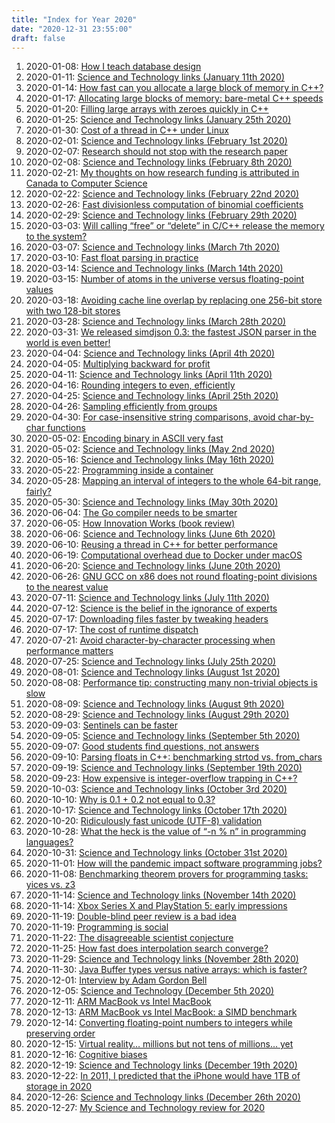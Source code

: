 ```yaml
---
title: "Index for Year 2020"
date: "2020-12-31 23:55:00"
draft: false
---
```


1. 2020-01-08: [How I teach database design](/lemire/blog/2020/01-08-how-i-teach-database-design)
2. 2020-01-11: [Science and Technology links (January 11th 2020)](/lemire/blog/2020/01-11-science-and-technology-links-january-11th-2020)
3. 2020-01-14: [How fast can you allocate a large block of memory in C++?](/lemire/blog/2020/01-14-how-fast-can-you-allocate-a-large-block-of-memory-in-c)
4. 2020-01-17: [Allocating large blocks of memory: bare-metal C++ speeds](/lemire/blog/2020/01-17-allocating-large-blocks-of-memory-bare-metal-c-speeds)
5. 2020-01-20: [Filling large arrays with zeroes quickly in C++](/lemire/blog/2020/01-20-filling-large-arrays-with-zeroes-quickly-in-c)
6. 2020-01-25: [Science and Technology links (January 25th 2020)](/lemire/blog/2020/01-25-science-and-technology-links-january-25th-2020)
7. 2020-01-30: [Cost of a thread in C++ under Linux](/lemire/blog/2020/01-30-cost-of-a-thread-in-c-under-linux)
8. 2020-02-01: [Science and Technology links (February 1st 2020)](/lemire/blog/2020/02-01-science-and-technology-links-february-1st-2019)
9. 2020-02-07: [Research should not stop with the research paper](/lemire/blog/2020/02-07-research-should-not-stop-with-the-research-paper)
10. 2020-02-08: [Science and Technology links (February 8th 2020)](/lemire/blog/2020/02-08-science-and-technology-links-february-8th-2020)
11. 2020-02-21: [My thoughts on how research funding is attributed in Canada to Computer Science](/lemire/blog/2020/02-21-my-thoughts-on-how-research-funding-is-attributed-in-canada-to-computer-science)
12. 2020-02-22: [Science and Technology links (February 22nd 2020)](/lemire/blog/2020/02-22-science-and-technology-links-february-22nd-2020)
13. 2020-02-26: [Fast divisionless computation of binomial coefficients](/lemire/blog/2020/02-26-fast-divisionless-computation-of-binomial-coefficients)
14. 2020-02-29: [Science and Technology links (February 29th 2020)](/lemire/blog/2020/02-29-science-and-technology-links-february-29th-2020)
15. 2020-03-03: [Will calling &#8220;free&#8221; or &#8220;delete&#8221; in C/C++ release the memory to the system?](/lemire/blog/2020/03-03-calling-free-or-delete)
16. 2020-03-07: [Science and Technology links (March 7th 2020)](/lemire/blog/2020/03-07-science-and-technology-links-march-7th-2020)
17. 2020-03-10: [Fast float parsing in practice](/lemire/blog/2020/03-10-fast-float-parsing-in-practice)
18. 2020-03-14: [Science and Technology links (March 14th 2020)](/lemire/blog/2020/03-14-science-and-technology-links-march-14th-2020)
19. 2020-03-15: [Number of atoms in the universe versus floating-point values](/lemire/blog/2020/03-15-number-of-atoms-in-the-universe-versus-floating-point-values)
20. 2020-03-18: [Avoiding cache line overlap by replacing one 256-bit store with two 128-bit stores](/lemire/blog/2020/03-18-avoiding-cache-line-overlap-by-replacing-one-256-bit-store-with-two-128-bit-stores)
21. 2020-03-28: [Science and Technology links (March 28th 2020)](/lemire/blog/2020/03-28-science-and-technology-links-march-28th-2020)
22. 2020-03-31: [We released simdjson 0.3: the fastest JSON parser in the world is even better!](/lemire/blog/2020/03-31-we-released-simdjson-0-3-the-fastest-json-parser-in-the-world-is-even-better)
23. 2020-04-04: [Science and Technology links (April 4th 2020)](/lemire/blog/2020/04-04-science-and-technology-links-april-4th-2020)
24. 2020-04-05: [Multiplying backward for profit](/lemire/blog/2020/04-05-multiplying-backward-for-profit)
25. 2020-04-11: [Science and Technology links (April 11th 2020)](/lemire/blog/2020/04-11-science-and-technology-links-april-11th-2020)
26. 2020-04-16: [Rounding integers to even, efficiently](/lemire/blog/2020/04-16-rounding-integers-to-even-efficiently)
27. 2020-04-25: [Science and Technology links (April 25th 2020)](/lemire/blog/2020/04-25-science-and-technology-links-april-25th-2020)
28. 2020-04-26: [Sampling efficiently from groups](/lemire/blog/2020/04-26-sampling-efficiently-from-groups)
29. 2020-04-30: [For case-insensitive string comparisons, avoid char-by-char functions](/lemire/blog/2020/04-30-for-case-insensitive-string-comparisons-avoid-char-by-char-functions)
30. 2020-05-02: [Encoding binary in ASCII very fast](/lemire/blog/2020/05-02-encoding-binary-in-ascii-very-fast)
31. 2020-05-02: [Science and Technology links (May 2nd 2020)](/lemire/blog/2020/05-02-science-and-technology-links-may-2nd-2020)
32. 2020-05-16: [Science and Technology links (May 16th 2020)](/lemire/blog/2020/05-16-science-and-technology-links-may-16th-2020)
33. 2020-05-22: [Programming inside a container](/lemire/blog/2020/05-22-programming-inside-a-container)
34. 2020-05-28: [Mapping an interval of integers to the whole 64-bit range, fairly?](/lemire/blog/2020/05-28-mapping-an-interval-of-integers-to-the-whole-64-bit-range-fairly)
35. 2020-05-30: [Science and Technology links (May 30th 2020)](/lemire/blog/2020/05-30-science-and-technology-links-may-30th-2020)
36. 2020-06-04: [The Go compiler needs to be smarter](/lemire/blog/2020/06-04-the-go-compiler-needs-to-be-smarter)
37. 2020-06-05: [How Innovation Works (book review)](/lemire/blog/2020/06-05-how-innovation-works-book-review)
38. 2020-06-06: [Science and Technology links (June 6th 2020)](/lemire/blog/2020/06-06-science-and-technology-links-june-6th-2020)
39. 2020-06-10: [Reusing a thread in C++ for better performance](/lemire/blog/2020/06-10-reusing-a-thread-in-c-for-better-performance)
40. 2020-06-19: [Computational overhead due to Docker under macOS](/lemire/blog/2020/06-19-computational-overhead-due-to-docker-under-macos)
41. 2020-06-20: [Science and Technology links (June 20th 2020)](/lemire/blog/2020/06-20-science-and-technology-links-june-20th-2020)
42. 2020-06-26: [GNU GCC on x86 does not round floating-point divisions to the nearest value](/lemire/blog/2020/06-26-gcc-not-nearest)
43. 2020-07-11: [Science and Technology links (July 11th 2020)](/lemire/blog/2020/07-11-science-and-technology-links-july-11th-2020)
44. 2020-07-12: [Science is the belief in the ignorance of experts](/lemire/blog/2020/07-12-science-is-the-belief-in-the-ignorance-of-experts)
45. 2020-07-17: [Downloading files faster by tweaking headers](/lemire/blog/2020/07-17-downloading-files-faster-by-tweaking-headers)
46. 2020-07-17: [The cost of runtime dispatch](/lemire/blog/2020/07-17-the-cost-of-runtime-dispatch)
47. 2020-07-21: [Avoid character-by-character processing when performance matters](/lemire/blog/2020/07-21-avoid-character-by-character-processing-when-performance-matters)
48. 2020-07-25: [Science and Technology links (July 25th 2020)](/lemire/blog/2020/07-25-science-and-technology-links-july-25th-2020)
49. 2020-08-01: [Science and Technology links (August 1st 2020)](/lemire/blog/2020/08-01-science-and-technology-links-august-1st-2020)
50. 2020-08-08: [Performance tip: constructing many non-trivial objects is slow](/lemire/blog/2020/08-08-performance-tip-constructing-many-non-trivial-objects-is-slow)
51. 2020-08-09: [Science and Technology links (August 9th 2020)](/lemire/blog/2020/08-09-science-and-technology-links-august-9th-2020)
52. 2020-08-29: [Science and Technology links (August 29th 2020)](/lemire/blog/2020/08-29-science-and-technology-links-august-29th-2020)
53. 2020-09-03: [Sentinels can be faster](/lemire/blog/2020/09-03-sentinels-can-be-faster)
54. 2020-09-05: [Science and Technology links (September 5th 2020)](/lemire/blog/2020/09-05-science-and-technology-links-september-5th-2020)
55. 2020-09-07: [Good students find questions, not answers](/lemire/blog/2020/09-07-good-students-find-questions-not-answers)
56. 2020-09-10: [Parsing floats in C++: benchmarking strtod vs. from_chars](/lemire/blog/2020/09-10-parsing-floats-in-c-benchmarking-strtod-vs-from_chars)
57. 2020-09-19: [Science and Technology links (September 19th 2020)](/lemire/blog/2020/09-19-science-and-technology-links-september-19th-2020)
58. 2020-09-23: [How expensive is integer-overflow trapping in C++?](/lemire/blog/2020/09-23-how-expensive-is-integer-overflow-trapping-in-c)
59. 2020-10-03: [Science and Technology links (October 3rd 2020)](/lemire/blog/2020/10-03-science-and-technology-links-october-3rd-2020)
60. 2020-10-10: [Why is 0.1 + 0.2 not equal to 0.3?](/lemire/blog/2020/10-10-why-is-0-1-0-2-not-equal-to-0-3)
61. 2020-10-17: [Science and Technology links (October 17th 2020)](/lemire/blog/2020/10-17-science-and-technology-links-october-17th-2020)
62. 2020-10-20: [Ridiculously fast unicode (UTF-8) validation](/lemire/blog/2020/10-20-ridiculously-fast-unicode-utf-8-validation)
63. 2020-10-28: [What the heck is the value of &#8220;-n % n&#8221; in programming languages?](/lemire/blog/2020/10-28-what-the-heck-is-the-value-of-n-n-in-programming-languages)
64. 2020-10-31: [Science and Technology links (October 31st 2020)](/lemire/blog/2020/10-31-science-and-technology-links-october-31st-2020)
65. 2020-11-01: [How will the pandemic impact software programming jobs?](/lemire/blog/2020/11-01-how-will-the-pandemic-impact-software-programming-jobs)
66. 2020-11-08: [Benchmarking theorem provers for programming tasks: yices vs. z3](/lemire/blog/2020/11-08-benchmarking-theorem-provers-for-programming-tasks-yices-vs-z3)
67. 2020-11-14: [Science and Technology links (November 14th 2020)](/lemire/blog/2020/11-14-science-and-technology-links-november-14th-2020)
68. 2020-11-14: [Xbox Series X and PlayStation 5: early impressions](/lemire/blog/2020/11-14-xbox-series-x-and-playstation-5-early-impressions)
69. 2020-11-19: [Double-blind peer review is a bad idea](/lemire/blog/2020/11-19-double-blind-peer-review-is-a-bad-idea)
70. 2020-11-19: [Programming is social](/lemire/blog/2020/11-19-programming-is-social)
71. 2020-11-22: [The disagreeable scientist conjecture](/lemire/blog/2020/11-22-the-disagreeable-scientist-conjecture)
72. 2020-11-25: [How fast does interpolation search converge?](/lemire/blog/2020/11-25-how-fast-does-interpolation-search-converge)
73. 2020-11-29: [Science and Technology links (November 28th 2020)](/lemire/blog/2020/11-29-science-and-technology-links-november-28th-2020)
74. 2020-11-30: [Java Buffer types versus native arrays: which is faster?](/lemire/blog/2020/11-30-java-buffer-types-versus-native-arrays-which-is-faster)
75. 2020-12-01: [Interview by Adam Gordon Bell](/lemire/blog/2020/12-01-interview-by-adam-gordon-bell)
76. 2020-12-05: [Science and Technology (December 5th 2020)](/lemire/blog/2020/12-05-science-and-technology-december-5th-2020)
77. 2020-12-11: [ARM MacBook vs Intel MacBook](/lemire/blog/2020/12-11-arm-macbook-vs-intel-macbook)
78. 2020-12-13: [ARM MacBook vs Intel MacBook: a SIMD benchmark](/lemire/blog/2020/12-13-arm-macbook-vs-intel-macbook-a-simd-benchmark)
79. 2020-12-14: [Converting floating-point numbers to integers while preserving order](/lemire/blog/2020/12-14-converting-floating-point-numbers-to-integers-while-preserving-order)
80. 2020-12-15: [Virtual reality&#8230; millions but not tens of millions&#8230; yet](/lemire/blog/2020/12-15-virtual-reality-millions-but-not-tens-of-millions-yet)
81. 2020-12-16: [Cognitive biases](/lemire/blog/2020/12-16-cognitive-biases)
82. 2020-12-19: [Science and Technology links (December 19th 2020)](/lemire/blog/2020/12-19-science-and-technology-links-december-19th-2020)
83. 2020-12-22: [In 2011, I predicted that the iPhone would have 1TB of storage in 2020](/lemire/blog/2020/12-22-in-2011-i-predicted-that-the-iphone-would-have-1tb-of-storage-in-2020)
84. 2020-12-26: [Science and Technology links (December 26th 2020)](/lemire/blog/2020/12-26-science-and-technology-links-december-26th-2020)
85. 2020-12-27: [My Science and Technology review for 2020](/lemire/blog/2020/12-27-my-science-and-technology-review-for-2020)



